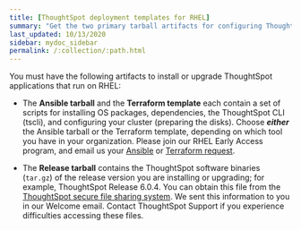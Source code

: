 ```yaml
---
title: [ThoughtSpot deployment templates for RHEL]
summary: "Get the two primary tarball artifacts for configuring ThoughtSpot using RHEL."
last_updated: 10/13/2020
sidebar: mydoc_sidebar
permalink: /:collection/:path.html
---
```


You must have the following artifacts to install or upgrade ThoughtSpot applications that run on RHEL:

- The **Ansible tarball** and the **Terraform template** each contain a set of scripts for installing OS packages, dependencies, the ThoughtSpot CLI (tscli), and configuring your cluster (preparing the disks). Choose ***either*** the Ansible tarball or the Terraform template, depending on which tool you have in your organization. Please join our RHEL Early Access program, and email us your <a href="mailto:early_access@thoughtspot.com?subject=RHEL%20Early%20Access%20Program%20Ansible%20File%20Request" target="_blank">Ansible</a> or <a href="mailto:early_access@thoughtspot.com?subject=RHEL%20Early%20Access%20Program%20Terraform%20File%20Request" target="_blank">Terraform request</a>.

- The **Release tarball** contains the ThoughtSpot software binaries (`tar.gz`) of the release version you are installing or upgrading; for example, ThoughtSpot Release 6.0.4. You can obtain this file from the <a href="https://thoughtspot.egnyte.com/" target="_blank">ThoughtSpot secure file sharing system</a>. We sent this information to you in our Welcome email. Contact ThoughtSpot Support if you experience difficulties accessing these files.
